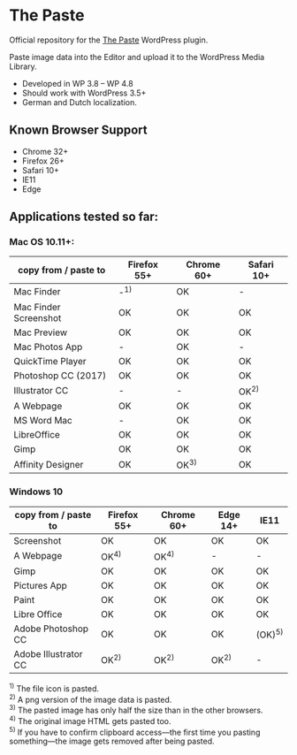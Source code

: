 The Paste
==========

Official repository for the [The Paste](https://wordpress.org/plugins/the-paste/) WordPress plugin.

Paste image data into the Editor and upload it to the WordPress Media Library.

 - Developed in WP 3.8 – WP 4.8
 - Should work with WordPress 3.5+
 - German and Dutch localization.

Known Browser Support
---------------------

 - Chrome 32+
 - Firefox 26+
 - Safari 10+
 - IE11
 - Edge


Applications tested so far:
---------------------------

### Mac OS 10.11+:

| copy from / paste to  | Firefox 55+    | Chrome 60+      | Safari 10+      |
|-----------------------|----------------|-----------------|-----------------|
| Mac Finder            | -<sup>1)</sup> | OK              | -               |
| Mac Finder Screenshot | OK             | OK              | OK              |
| Mac Preview           | OK             | OK              | OK              |
| Mac Photos App        | -              | OK              | -               |
| QuickTime Player      | OK             | OK              | OK              |
| Photoshop CC (2017)   | OK             | OK              | OK              |
| Illustrator CC        | -              | -               | OK<sup>2)</sup> |
| A Webpage             | OK             | OK              | OK              |
| MS Word Mac           | -              | OK              | OK              |
| LibreOffice           | OK             | OK              | OK              |
| Gimp                  | OK             | OK              | OK              |
| Affinity Designer     | OK             | OK<sup>3)</sup> | OK              |

### Windows 10

| copy from / paste to  | Firefox 55+     | Chrome 60+      | Edge 14+        | IE11              |
|-----------------------|-----------------|-----------------|-----------------|-------------------|
| Screenshot            | OK              | OK              | OK              | OK                |
| A Webpage             | OK<sup>4)</sup> | OK<sup>4)</sup> | -               | -                 |
| Gimp                  | OK              | OK              | OK              | OK                |
| Pictures App          | OK              | OK              | OK              | OK                |
| Paint                 | OK              | OK              | OK              | OK                |
| Libre Office          | OK              | OK              | OK              | OK                |
| Adobe Photoshop CC    | OK              | OK              | OK              | (OK)<sup>5)</sup> |
| Adobe Illustrator CC  | OK<sup>2)</sup> | OK<sup>2)</sup> | OK<sup>2)</sup> | -                 |
<!--
| MS Word               | ?               | ?               | ?               | ?                 |
| Corel Draw            | ?               | ?               | ?               | ?                 |
| Corel PhotoPaint      | ?               | ?               | ?               | ?                 |
 -->


<sup>1)</sup> The file icon is pasted.  
<sup>2)</sup> A png version of the image data is pasted.  
<sup>3)</sup> The pasted image has only half the size than in the other browsers.  
<sup>4)</sup> The original image HTML gets pasted too.  
<sup>5)</sup> If you have to confirm clipboard access—the first time you pasting something—the image gets removed after being pasted.
